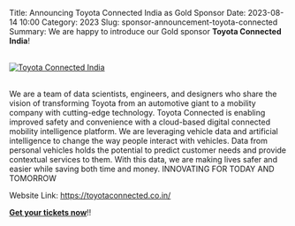 Title: Announcing Toyota Connected India as Gold Sponsor
Date: 2023-08-14 10:00
Category: 2023
Slug: sponsor-announcement-toyota-connected
Summary: We are happy to introduce our Gold sponsor **Toyota Connected India**!

<!-- PELICAN_END_SUMMARY -->
<br>
<div class="text-center">
  <a href="https://toyotaconnected.co.in/" target="_blank">
    <img src="{static}/images/sponsors/toyota.png" alt="Toyota Connected India" class="img-fluid responsive-image">
  </a>
</div>
<br>

We are a team of data scientists, engineers, and designers who share the vision of transforming Toyota from an automotive giant to a mobility company with cutting-edge technology. Toyota Connected is enabling improved safety and convenience with a cloud-based digital connected mobility intelligence platform. We are leveraging vehicle data and artificial intelligence to change the way people interact with vehicles. Data from personal vehicles holds the potential to predict customer needs and provide contextual services to them. With this data, we are making lives safer and easier while saving both time and money. INNOVATING FOR TODAY AND TOMORROW

Website Link: <a href="https://toyotaconnected.co.in/" target="_blank">https://toyotaconnected.co.in/</a>

**[Get your tickets now](https://konfhub.com/pyconindia2023#tickets)**!!

